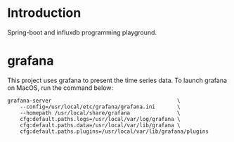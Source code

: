 # Introduction
Spring-boot and influxdb programming playground.

# grafana
This project uses grafana to present the time series data.
To launch grafana on MacOS, run the command below:

    grafana-server                                        \
        --config=/usr/local/etc/grafana/grafana.ini       \
        --homepath /usr/local/share/grafana               \
        cfg:default.paths.logs=/usr/local/var/log/grafana \
        cfg:default.paths.data=/usr/local/var/lib/grafana \
        cfg:default.paths.plugins=/usr/local/var/lib/grafana/plugins

